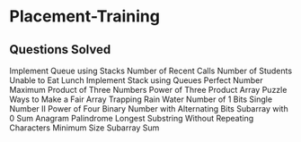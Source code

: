 # Placement-Training

## Questions Solved

  Implement Queue using Stacks
  Number of Recent Calls
  Number of Students Unable to Eat Lunch
  Implement Stack using Queues
  Perfect Number
  Maximum Product of Three Numbers
  Power of Three
  Product Array Puzzle
  Ways to Make a Fair Array
  Trapping Rain Water
  Number of 1 Bits
  Single Number II
  Power of Four
  Binary Number with Alternating Bits
  Subarray with 0 Sum
  Anagram Palindrome
  Longest Substring Without Repeating Characters
  Minimum Size Subarray Sum
